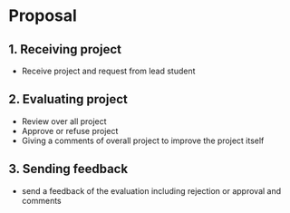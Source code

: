 # Proposal

## 1. Receiving project
- Receive project and request from lead student
## 2. Evaluating project
- Review over all project
- Approve or refuse project
- Giving a comments of overall project to improve the project itself
## 3. Sending feedback
- send a feedback of the evaluation including rejection or approval and comments
